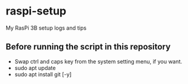 # raspi-setup
My RasPi 3B setup logs and tips

## Before running the script in this repository

- Swap ctrl and caps key from the system setting menu, if you want.
- sudo apt update
- sudo apt install git \[-y]
